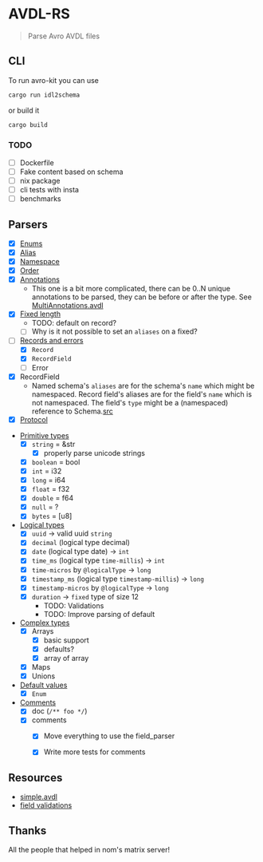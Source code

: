# AVDL-RS

> Parse Avro AVDL files

## CLI

To run avro-kit you can use

```sh
cargo run idl2schema
```

or build it

```sh
cargo build
```

### TODO

- [ ] Dockerfile
- [ ] Fake content based on schema
- [ ] nix package
- [ ] cli tests with insta
- [ ] benchmarks

## Parsers

- [x] [Enums](https://avro.apache.org/docs/1.11.1/idl-language/#defining-an-enumeration)
- [x] [Alias](https://avro.apache.org/docs/1.11.1/idl-language/#annotations-for-ordering-and-namespaces)
- [x] [Namespace](https://avro.apache.org/docs/1.11.1/idl-language/#annotations-for-ordering-and-namespaces)
- [x] [Order](https://avro.apache.org/docs/1.11.1/idl-language/#annotations-for-ordering-and-namespaces)
- [x] [Annotations](https://avro.apache.org/docs/1.11.1/idl-language/#annotations-for-ordering-and-namespaces)
    - This one is a bit more complicated, there can be 0..N unique annotations to be parsed, they can be
    before or after the type. See [MultiAnnotations.avdl](tests/samples/MultiAnnotations.avdl)
- [x] [Fixed length](https://avro.apache.org/docs/1.11.1/idl-language/#defining-a-fixed-length-field)
    - TODO: default on record?
    - [ ] Why is it not possible to set an `aliases` on a fixed?
- [ ] [Records and errors](https://avro.apache.org/docs/1.11.1/idl-language/#defining-records-and-errors)
    - [x] `Record`
    - [x] `RecordField`
    - [ ] Error
- [x] RecordField
    - Named schema's `aliases` are for the schema's `name` which might be namespaced. Record field's aliases are for the field's `name` which is not namespaced. The field's `type` might be a (namespaced) reference to Schema.[src](https://github.com/apache/avro/pull/2087#discussion_r1101061294)
- [x] [Protocol](https://avro.apache.org/docs/1.11.1/idl-language/#defining-a-protocol-in-avro-idl)
- [Primitive types](https://avro.apache.org/docs/1.11.1/idl-language/#primitive-types)
    - [x] `string` = &str
        - [x] properly parse unicode strings
    - [x] `boolean` = bool
    - [x] `int` = i32
    - [x] `long` = i64
    - [x] `float` = f32
    - [x] `double` = f64
    - [x] `null` = ?
    - [x] `bytes` = [u8]
- [Logical types](https://avro.apache.org/docs/1.11.1/idl-language/#logical-types)
    - [x] `uuid` -> valid uuid `string`
    - [x] `decimal` (logical type decimal)
    - [x] `date` (logical type date) -> `int`
    - [x] `time_ms` (logical type `time-millis`) -> `int`
    - [x] `time-micros` by `@logicalType` -> `long`
    - [x] `timestamp_ms` (logical type `timestamp-millis`) -> `long`
    - [x] `timestamp-micros` by `@logicalType` -> `long`
    - [x] `duration` -> `fixed` type of size 12
        - TODO: Validations
        - TODO: Improve parsing of default
- [Complex types](https://avro.apache.org/docs/1.11.1/idl-language/#complex-types)
    - [x] Arrays
        - [x] basic support
        - [x] defaults?
        - [x] array of array
    - [x] Maps
    - [x] Unions
- [Default values](https://avro.apache.org/docs/1.11.1/idl-language/#default-values)
    - [x] `Enum`
- [Comments](https://avro.apache.org/docs/1.11.1/idl-language/#comments)
    - [x] doc (`/** foo */`)
    - [x] comments
        - [x] Move everything to use the field_parser
        - [x] Write more tests for comments


## Resources

- [simple.avdl](https://github.com/apache/avro/blob/b918209e42f18174bc90b1d8bd68402d96d93353/lang/java/compiler/src/test/idl/input/simple.avdl#L37)
- [field validations](https://github.com/apache/avro/blob/master/lang/java/avro/src/main/java/org/apache/avro/Schema.java#L959)

## Thanks

All the people that helped in nom's matrix server!
